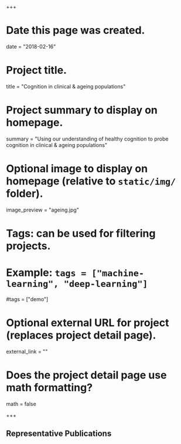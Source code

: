 +++
# Date this page was created.
date = "2018-02-16"

# Project title.
title = "Cognition in clinical & ageing populations"

# Project summary to display on homepage.
summary = "Using our understanding of healthy cognition to probe cognition in clinical & ageing populations"

# Optional image to display on homepage (relative to `static/img/` folder).
image_preview = "ageing.jpg"

# Tags: can be used for filtering projects.
# Example: `tags = ["machine-learning", "deep-learning"]`
#tags = ["demo"]

# Optional external URL for project (replaces project detail page).
external_link = ""

# Does the project detail page use math formatting?
math = false

+++


## Representative Publications

